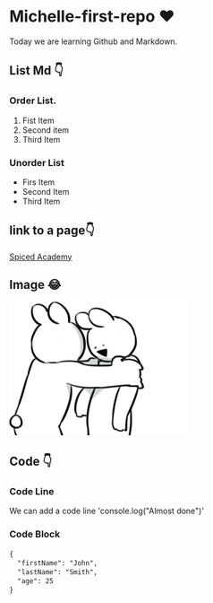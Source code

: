 # Michelle-first-repo ❤️

Today we are learning Github and Markdown.

## List Md 👇

### Order List.
1. Fist Item
2. Second item
3. Third Item

### Unorder List
- Firs Item
- Second Item
- Third Item

## link to a page👇
[Spiced Academy](https://www.spiced-academy.com/en)


## Image :joy: 
![Let's go](./giphy.gif)


## Code 👇


### Code Line
We can add a code line 'console.log("Almost done")'

### Code Block
```
{
  "firstName": "John",
  "lastName": "Smith",
  "age": 25
}
```
